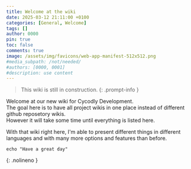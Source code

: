 ```yaml
---
title: Welcome at the wiki
date: 2025-03-12 21:11:00 +0100
categories: [General, Welcome]
tags: []
author: 0000
pin: true
toc: false
comments: true
image: /assets/img/favicons/web-app-manifest-512x512.png
#media_subpath: /not/needed/
#authors: [0000, 0001]
#description: use content
---
```


> This wiki is still in construction.
{: .prompt-info }
  
Welcome at our new wiki for Cycodly Development.  
The goal here is to have all project wikis in one place instead of different github reposetory wikis.  
However it will take some time until everything is listed here.  
  
With that wiki right here, I'm able to present different things in different languages and with many more options and features than before.  

```shell
echo "Have a great day"
```
{: .nolineno }